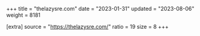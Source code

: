 +++
title = "thelazysre.com"
date = "2023-01-31"
updated = "2023-08-06"
weight = 8181

[extra]
source = "https://thelazysre.com/"
ratio = 19
size = 8
+++
